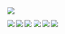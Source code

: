 <img class="img-container" src="https://github.com/cronos-hash/cronos-hash/blob/main/profilegif.gif">



<p class="img-container">
  <img src="https://img.shields.io/badge/Linux-Arch-292e33?style=flat-square&logo=Arch-Linux&logoColor=ffffff">
  <img src="https://img.shields.io/badge/VS Code-292e33?style=flat-square&logo=PyCharm&logoColor=fff">
  <img src="https://img.shields.io/badge/BROWSER-Librewolf-292e33?style=flat-square&logo=Microsoft-Edge">
  <img src="https://img.shields.io/badge/BROWSER-Tor-292e33?style=flat-square&logo=Tor-Project">
  <img src="https://img.shields.io/badge/Python-292e33?style=flat-square&logo=Python">
  <img src="https://img.shields.io/badge/Bash-1f425f.svg?style=flat-square&logo=Bash">

</p>
